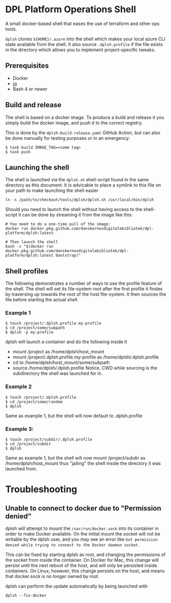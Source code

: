 # DPL Platform Operations Shell #

A small docker-based shell that eases the use of terraform and other ops tools.

`dplsh` clones `${HOME}/.azure` into the shell which makes your local azure CLI state available from the shell. It also source `.dplsh.profile` if the file exists in the directory which allows you to implement project-specific tweaks.

## Prerequisites
* Docker
* [jq](https://stedolan.github.io/jq/download/)
* Bash 4 or newer

## Build and release
The shell is based on a docker image. To produce a build and release it you
simply build the docker image, and push it to the correct registry.

This is done by the `dplsh-build-release.yaml` GitHub Action, but can
also be done manually for testing purposes or in an emergency:

```shell
$ task build IMAGE_TAG=<some tag>
$ task push
```

## Launching the shell
The shell is launched via the `dplsh.sh` shell-script found in the same
directory as this document. It is advicable to place a symlink to this file
 on your path to make launching the shell easier
```shell
ln -s /path/to/checkout/tools/dplsh/dplsh.sh /usr/local/bin/dplsh
```

Should you need to launch the shell without having access to the shell-script
it can be done by streaming it from the image like this:
```shell
# You need to do a one-time pull of the image:
docker run docker.pkg.github.com/danskernesdigitalebibliotek/dpl-platform/dplsh:latest

# Then launch the shell
bash -c "$(docker run docker.pkg.github.com/danskernesdigitalebibliotek/dpl-platform/dplsh:latest bootstrap)"
```

## Shell profiles
The following demonstrates a number of ways to use the profile feature of the
shell. The shell will set its file-system root after the first profile it
findes by traversing up towards the root of the host file-system. It then
sources the file before starting the actual shell.

### Example 1
```shell
$ touch /project/.dplsh.profile.my-profile
$ cd /project/some/subpath
$ dplsh -p my-profile
```
 dplsh will launch a container and do the following inside it
   * mount /project as /home/dplsh/host_mount
   * mount /project/.dplsh.profile.my-profile as  /home/dplsh/.dplsh.profile
   * cd to /home/dplsh/host_mount/some/subpath
   * source /home/dplsh/.dplsh.profile
Notice, CWD while sourcing is the subdirectory the shell was launched for in.

### Example 2
```shell
$ touch /project/.dplsh.profile
$ cd /project/some/random
$ dplsh
```
Same as example 1, but the shell will now default to .dplsh.profile

### Example 3:
```shell
$ touch /project/subdir/.dplsh.profile
$ cd /project/subdir
$ dplsh
```
Same as example 1, but the shell will now mount /project/subdir as /home/dplsh/host_mount thus "jailing" the shell inside the directory it was launched from.

# Troubleshooting

## Unable to connect to docker due to "Permission denied"

dplsh will attempt to mount the `/var/run/docker.sock` into its container in order to make Docker available. On the initial mount the socket will not be writable by the dplsh user, and you may see an error like `Got permission denied while trying to connect to the Docker daemon socket`.

This can be fixed by starting dplsh as root, and changing the permissions of the socket from inside the container. On Docker for Mac, this change will persist until the next reboot of the host, and will only be persisted inside containers.
On Linux, however, this change persists on the host, and means that docker.sock is no longer owned by root.

dplsh can perform the update automatically by being launched with
```shell
dplsh --fix-docker
````
